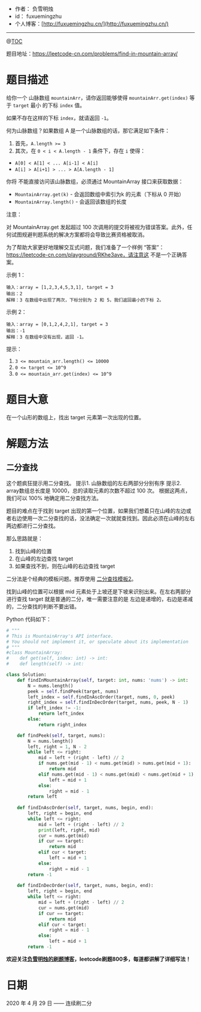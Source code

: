 - 作者：    负雪明烛
- id：      fuxuemingzhu
- 个人博客：[http://fuxuemingzhu.cn/](http://fuxuemingzhu.cn/)

---
@[TOC](目录)


题目地址：https://leetcode-cn.com/problems/find-in-mountain-array/

# 题目描述


给你一个 山脉数组 `mountainArr`，请你返回能够使得 `mountainArr.get(index)` 等于 `target` 最小 的下标 `index` 值。

如果不存在这样的下标 `index`，就请返回 `-1`。

 

何为山脉数组？如果数组 A 是一个山脉数组的话，那它满足如下条件：

1. 首先，`A.length >= 3`
2. 其次，在 `0 < i < A.length - 1` 条件下，存在 `i` 使得：

- `A[0] < A[1] < ... A[i-1] < A[i]`
- `A[i] > A[i+1] > ... > A[A.length - 1]`
 

你将 不能直接访问该山脉数组，必须通过 MountainArray 接口来获取数据：

- `MountainArray.get(k)` - 会返回数组中索引为k 的元素（下标从 0 开始）
- `MountainArray.length()` - 会返回该数组的长度
 

注意：

对 MountainArray.get 发起超过 100 次调用的提交将被视为错误答案。此外，任何试图规避判题系统的解决方案都将会导致比赛资格被取消。

为了帮助大家更好地理解交互式问题，我们准备了一个样例 “答案”：https://leetcode-cn.com/playground/RKhe3ave，请注意这 不是一个正确答案。

 

示例 1：
    
    输入：array = [1,2,3,4,5,3,1], target = 3
    输出：2
    解释：3 在数组中出现了两次，下标分别为 2 和 5，我们返回最小的下标 2。

示例 2：
    
    输入：array = [0,1,2,4,2,1], target = 3
    输出：-1
    解释：3 在数组中没有出现，返回 -1。
     

提示：

1. `3 <= mountain_arr.length() <= 10000`
1. `0 <= target <= 10^9`
1. `0 <= mountain_arr.get(index) <= 10^9`



# 题目大意

在一个山形的数组上，找出 target 元素第一次出现的位置。
# 解题方法

## 二分查找

这个题疯狂提示用二分查找。
提示1. 山脉数组的左右两部分分别有序
提示2. array数组总长度是 10000，总的读取元素的次数不超过 100 次。
根据这两点，我们可以 100% 地确定用二分查找方法。

题目的难点在于找到 target 出现的第一个位置，如果我们想着只在山峰的左边或者右边使用一次二分查找的话，没法确定一次就就查找到。因此必须在山峰的左右两边都进行二分查找。

那么思路就是：
1. 找到山峰的位置
2. 在山峰的左边查找 target
3. 如果查找不到，则在山峰的右边查找 target

二分法是个经典的模板问题。推荐使用 [二分查找模板2](https://ojeveryday.github.io/AlgoWiki/#/BinarySearch/03-template-2)。

找到山峰的位置可以根据 mid 元素处于上坡还是下坡来识别出来。在左右两部分进行查找 target 就是普通的二分，唯一需要注意的是 左边是递增的，右边是递减的，二分查找的判断不要出错。

Python 代码如下：

```python
# """
# This is MountainArray's API interface.
# You should not implement it, or speculate about its implementation
# """
#class MountainArray:
#    def get(self, index: int) -> int:
#    def length(self) -> int:

class Solution:
    def findInMountainArray(self, target: int, nums: 'nums') -> int:
        N = nums.length()
        peek = self.findPeek(target, nums)
        left_index = self.findInAscOrder(target, nums, 0, peek)
        right_index = self.findInDecOrder(target, nums, peek, N - 1)
        if left_index != -1:
            return left_index
        else:
            return right_index

    def findPeek(self, target, nums):
        N = nums.length()
        left, right = 1, N - 2
        while left <= right:
            mid = left + (right - left) // 2
            if nums.get(mid - 1) < nums.get(mid) > nums.get(mid + 1):
                return mid
            elif nums.get(mid - 1) < nums.get(mid) < nums.get(mid + 1):
                left = mid + 1
            else:
                right = mid - 1
        return left
    
    def findInAscOrder(self, target, nums, begin, end):
        left, right = begin, end
        while left <= right:
            mid = left + (right - left) // 2
            print(left, right, mid)
            cur = nums.get(mid)
            if cur == target:
                return mid
            elif cur < target:
                left = mid + 1
            else:
                right = mid - 1
        return -1
    
    def findInDecOrder(self, target, nums, begin, end):
        left, right = begin, end
        while left <= right:
            mid = left + (right - left) // 2
            cur = nums.get(mid)
            if cur == target:
                return mid
            elif cur < target:
                right = mid - 1
            else:
                left = mid + 1
        return -1
```


**欢迎关注[负雪明烛的刷题博客](https://blog.csdn.net/fuxuemingzhu)，leetcode刷题800多，每道都讲解了详细写法！**

# 日期

2020 年 4 月 29 日 —— 连续刷二分


  [1]: https://blog.csdn.net/fuxuemingzhu/article/details/79451733
